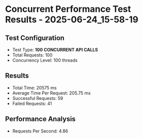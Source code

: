 # Concurrent Performance Test Results - 2025-06-24_15-58-19

## Test Configuration
- Test Type: **100 CONCURRENT API CALLS**
- Total Requests: 100
- Concurrency Level: 100 threads

## Results
- Total Time: 20575 ms
- Average Time Per Request: 205.75 ms
- Successful Requests: 59
- Failed Requests: 41

## Performance Analysis
- Requests Per Second: 4.86

